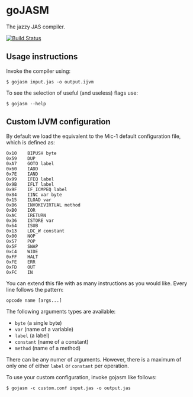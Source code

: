 # goJASM
The jazzy JAS compiler.

[![Build Status](https://travis-ci.org/BlackNovaTech/goJASM.svg?branch=master)](https://travis-ci.org/BlackNovaTech/goJASM)

## Usage instructions

Invoke the compiler using:
```
$ gojasm input.jas -o output.ijvm
```

To see the selection of useful (and useless) flags use:
```
$ gojasm --help
```

## Custom IJVM configuration

By default we load the equivalent to the Mic-1 default configuration file,
which is defined as:
```
0x10    BIPUSH byte
0x59    DUP
0xA7    GOTO label
0x60    IADD
0x7E    IAND
0x99    IFEQ label
0x9B    IFLT label
0x9F    IF_ICMPEQ label
0x84    IINC var byte
0x15    ILOAD var
0xB6    INVOKEVIRTUAL method
0xB0    IOR
0xAC    IRETURN
0x36    ISTORE var
0x64    ISUB
0x13    LDC_W constant
0x00    NOP
0x57    POP
0x5F    SWAP
0xC4    WIDE
0xFF    HALT
0xFE    ERR
0xFD    OUT
0xFC    IN
```

You can extend this file with as many instructions as you would like.
Every line follows the pattern:
```
opcode name [args...]
```

The following arguments types are available:
 - `byte` (a single byte)
 - `var` (name of a variable)
 - `label` (a label)
 - `constant` (name of a constant)
 - `method` (name of a method)

There can be any numer of arguments.
However, there is a maximum of only one of either `label` or `constant` per operation.

To use your custom configuration, invoke gojasm like follows:
```
$ gojasm -c custom.conf input.jas -o output.jas
```